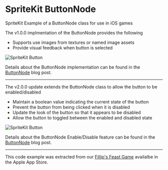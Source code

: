 # SpriteKit ButtonNode

SpriteKit Example of a ButtonNode class for use in iOS games

The v1.0.0 implmentation of the ButtonNode provides the following
* Supports use images from textures or named image assets
* Provide visual feedback when button is selected

![SpriteKit Button](http://blog.infinitecortex.com/wp-content/uploads/2015/11/ButtonNode-272x182.png "SpriteKit Button")

Details about the ButtonNode implementation can be found in the [ButtonNode](http://blog.infinitecortex.com/2015/12/button_node/) blog post.

---

The v2.0.0 update extends the ButtonNode class to allow the button to be enabled/disabled
* Maintain a boolean value indicating the current state of the button
* Prevent the button from being clicked when it is disabled
* Update the look of the button so that it appears to be disabled
* Allow the button to toggled between the enabled and disabled state

![SpriteKit Button](http://blog.infinitecortex.com/wp-content/uploads/2016/02/ButtonNodeEnable-272x182.png "SpriteKit Button")

Details about the ButtonNode Enable/Disable feature can be found in the [ButtonNode](http://blog.infinitecortex.com/2016/02/buttonnode-with-enable/) blog post.

---

This code example was extracted from our [Fillip's Feast Game](https://itunes.apple.com/us/app/fillips-feast/id926100130?mt=8) availalbe in the Apple App Store.

